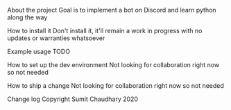 About the project
Goal is to implement a bot on Discord and learn python along the way

How to install it
Don't install it, it'll remain a work in progress with no updates or warranties whatsoever

Example usage
TODO

How to set up the dev environment
Not looking for collaboration right now so not needed

How to ship a change
Not looking for collaboration right now so not needed

Change log
Copyright Sumit Chaudhary 2020